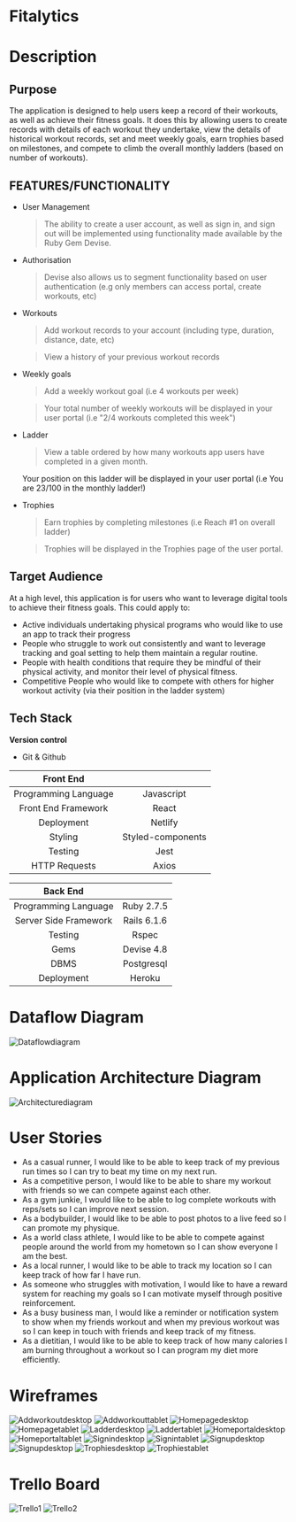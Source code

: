 # **Fitalytics**

# Description

## Purpose
The application is designed to help users keep a record of their workouts, as well as achieve their fitness goals. It does this by allowing users to create records with details of each workout they undertake, view the details of historical workout records, set and meet weekly goals, earn trophies based on milestones, and compete to climb the overall monthly ladders (based on number of workouts). 

## FEATURES/FUNCTIONALITY
- User Management
    > The ability to create a user account, as well as sign in, and sign out will be implemented using functionality made available by the Ruby Gem Devise. 
- Authorisation
    > Devise also allows us to segment functionality based on user authentication (e.g only members can access portal, create workouts, etc)
- Workouts
    >Add workout records to your account (including type, duration, distance, date, etc)

    >View a history of your previous workout records 
- Weekly goals
    >Add a weekly workout goal (i.e 4 workouts per week)

    >Your total number of weekly workouts will be displayed in your user portal (i.e "2/4 workouts completed this week")  
- Ladder
    >View a table ordered by how many workouts app users have completed in a given month. 

    Your position on this ladder will be displayed in your user portal (i.e You are 23/100 in the monthly ladder!) 
- Trophies
    >Earn trophies by completing milestones (i.e Reach #1 on overall ladder)

    >Trophies will be displayed in the Trophies page of the user portal. 

## Target Audience
At a high level, this application is for users who want to leverage digital tools to achieve their fitness goals. This could apply to: 
- Active individuals undertaking physical programs who would like to use an app to track their progress 
- People who struggle to work out consistently and want to leverage tracking and goal setting to help them maintain a regular routine. 
- People with health conditions that require they be mindful of their physical activity, and monitor their level of physical fitness. 
- Competitive People who would like to compete with others for higher workout activity (via their position in the ladder system) 

## Tech Stack

**Version control** 
- Git & Github

| Front End                 |                  | 
| :------------------------:|:-----------------:
| Programming Language      | Javascript 
| Front End Framework       | React      
| Deployment                | Netlify   
| Styling                   | Styled-components 
| Testing                   | Jest     
| HTTP Requests             | Axios   

| Back End                  |                  | 
| :------------------------:|:-----------------:
| Programming Language      | Ruby 2.7.5 
| Server Side Framework     | Rails 6.1.6   
| Testing                   | Rspec
| Gems                      | Devise 4.8 
| DBMS                      | Postgresql   
| Deployment                | Heroku 

# Dataflow Diagram
![Dataflowdiagram](docs\dataflow-diagram.png)

# Application Architecture Diagram
![Architecturediagram](docs\architecture-diagram.png)

# User Stories
- As a casual runner, I would like to be able to keep track of my previous run times so I can try to beat my time on my next run.
- As a competitive person, I would like to be able to share my workout with friends so we can compete against each other.
- As a gym junkie, I would like to be able to log complete workouts with reps/sets so I can improve next session.
- As a bodybuilder, I would like to be able to post photos to a live feed so I can promote my physique.
- As a world class athlete, I would like to be able to compete against people around the world from my hometown so I can show everyone I am the best.
- As a local runner, I would like to be able to track my location so I can keep track of how far I have run.
- As someone who struggles with motivation, I would like to have a reward system for reaching  my goals so I can motivate myself through positive reinforcement.
- As a busy business man, I would like a reminder or notification system to show when my friends workout and when my previous workout was so I can keep in touch with friends and keep track of my fitness.
- As a dietitian, I would like to be able to keep track of how many calories I am burning throughout a workout so I can program my diet more efficiently.

# Wireframes
![Addworkoutdesktop](docs\add-workout-desktop.png)
![Addworkouttablet](docs\addworkout-tablet-phone.png)
![Homepagedesktop](docs\homepage-desktop.png)
![Homepagetablet](docs\homepage-tablet-phone.png)
![Ladderdesktop](docs\monthly-ladder-desktop.png)
![Laddertablet](docs\monthly-ladder-tablet-phone.png)
![Homeportaldesktop](docs\portal-home-desktop.png)
![Homeportaltablet](docs\portal-home-tablet-phone.png)
![Signindesktop](docs\signin-desktop.png)
![Signintablet](docs\signin-tablet-phone.png)
![Signupdesktop](docs\signup-desktop.png)
![Signupdesktop](docs\signup-tablet-phone.png)
![Trophiesdesktop](docs\trophies-desktop.png)
![Trophiestablet](docs\trophies-tablet-phone.png)

# Trello Board

![Trello1](docs\trello-board.png)
![Trello2](docs\trello-board-2.png)